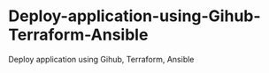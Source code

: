 # Deploy-application-using-Gihub-Terraform-Ansible
Deploy application using Gihub, Terraform, Ansible
